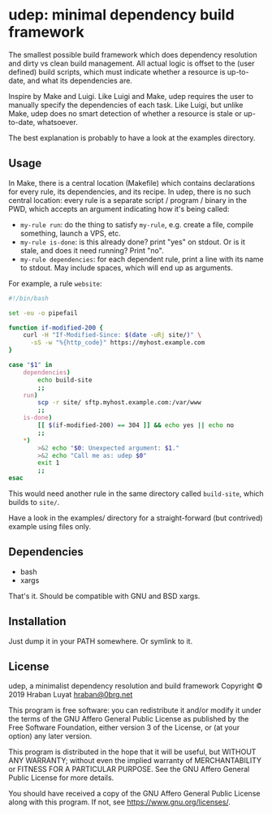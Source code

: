 # udep: minimal dependency build framework

The smallest possible build framework which does dependency resolution and dirty
vs clean build management. All actual logic is offset to the (user defined)
build scripts, which must indicate whether a resource is up-to-date, and what
its dependencies are.

Inspire by Make and Luigi. Like Luigi and Make, udep requires the user to
manually specify the dependencies of each task. Like Luigi, but unlike Make,
udep does no smart detection of whether a resource is stale or up-to-date,
whatsoever.

The best explanation is probably to have a look at the examples directory.

## Usage

In Make, there is a central location (Makefile) which contains declarations for
every rule, its dependencies, and its recipe. In udep, there is no such central
location: every rule is a separate script / program / binary in the PWD, which
accepts an argument indicating how it's being called:

* `my-rule run`: do the thing to satisfy `my-rule`, e.g. create a file, compile
  something, launch a VPS, etc.
* `my-rule is-done`: is this already done? print "yes" on stdout. Or is it
  stale, and does it need running? Print "no".
* `my-rule dependencies`: for each dependent rule, print a line with its name to
  stdout. May include spaces, which will end up as arguments.

For example, a rule `website`:

```sh
#!/bin/bash

set -eu -o pipefail

function if-modified-200 {
    curl -H "If-Modified-Since: $(date -uRj site/)" \
      -sS -w "%{http_code}" https://myhost.example.com
}

case "$1" in
    dependencies)
        echo build-site
        ;;
    run)
        scp -r site/ sftp.myhost.example.com:/var/www
        ;;
    is-done)
        [[ $(if-modified-200) == 304 ]] && echo yes || echo no
        ;;
    *)
        >&2 echo "$0: Unexpected argument: $1."
        >&2 echo "Call me as: udep $0"
        exit 1
        ;;
esac
```

This would need another rule in the same directory called `build-site`, which
builds to `site/`.

Have a look in the examples/ directory for a straight-forward (but contrived)
example using files only.

## Dependencies

- bash
- xargs

That's it. Should be compatible with GNU and BSD xargs.

## Installation

Just dump it in your PATH somewhere. Or symlink to it.

## License

udep, a minimalist dependency resolution and build framework
Copyright © 2019 Hraban Luyat <hraban@0brg.net>

This program is free software: you can redistribute it and/or modify
it under the terms of the GNU Affero General Public License as published by
the Free Software Foundation, either version 3 of the License, or
(at your option) any later version.

This program is distributed in the hope that it will be useful,
but WITHOUT ANY WARRANTY; without even the implied warranty of
MERCHANTABILITY or FITNESS FOR A PARTICULAR PURPOSE.  See the
GNU Affero General Public License for more details.

You should have received a copy of the GNU Affero General Public License
along with this program.  If not, see <https://www.gnu.org/licenses/>.
